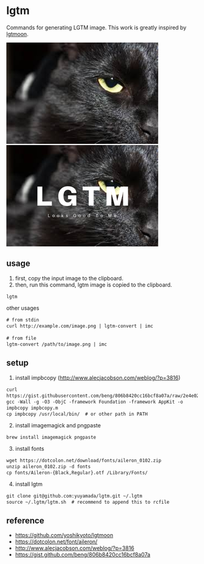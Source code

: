 # lgtm
Commands for generating LGTM image.
This work is greatly inspired by [lgtmoon](https://github.com/yoshikyoto/lgtmoon).

![](sample/cat.png)
![](sample/cat-lgtm.png)

## usage
1. first, copy the input image to the clipboard.
2. then, run this command, lgtm image is copied to the clipboard.
```
lgtm
```
other usages
```
# from stdin
curl http://example.com/image.png | lgtm-convert | imc

# from file
lgtm-convert /path/to/image.png | imc
```

## setup
1. install impbcopy (http://www.alecjacobson.com/weblog/?p=3816)
```
curl https://gist.githubusercontent.com/beng/806b8420cc16bcf8a07a/raw/2e4e02c30d157a9908001ad8029cbdd3385f5851/impbcopy.m
gcc -Wall -g -O3 -ObjC -framework Foundation -framework AppKit -o impbcopy impbcopy.m
cp impbcopy /usr/local/bin/  # or other path in PATH
```
2. install imagemagick and pngpaste
```
brew install imagemagick pngpaste
```
3. install fonts
```
wget https://dotcolon.net/download/fonts/aileron_0102.zip
unzip aileron_0102.zip -d fonts
cp fonts/Aileron-{Black,Regular}.otf /Library/Fonts/
```
4. install lgtm
```
git clone git@github.com:yuyamada/lgtm.git ~/.lgtm
source ~/.lgtm/lgtm.sh  # recommend to append this to rcfile
```

## reference
- https://github.com/yoshikyoto/lgtmoon
- https://dotcolon.net/font/aileron/
- http://www.alecjacobson.com/weblog/?p=3816
- https://gist.github.com/beng/806b8420cc16bcf8a07a
